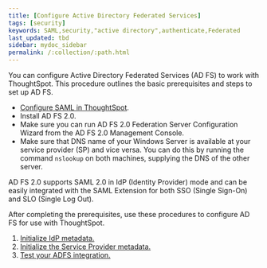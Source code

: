 ```yaml
---
title: [Configure Active Directory Federated Services]
tags: [security]
keywords: SAML,security,"active directory",authenticate,Federated
last_updated: tbd
sidebar: mydoc_sidebar
permalink: /:collection/:path.html
---
```

You can configure Active Directory Federated Services (AD FS) to work with ThoughtSpot. This procedure outlines the basic prerequisites and steps to set up AD FS.

-   [Configure SAML in ThoughtSpot](configure-SAML-with-tscli#).
-   Install AD FS 2.0.
-   Make sure you can run AD FS 2.0 Federation Server Configuration Wizard from the AD FS 2.0 Management Console.
-   Make sure that DNS name of your Windows Server is available at your service provider (SP) and vice versa. You can do this by running the command `nslookup` on both machines, supplying the DNS of the other server.

AD FS 2.0 supports SAML 2.0 in IdP (Identity Provider) mode and can be easily integrated with the SAML Extension for both SSO (Single Sign-On) and SLO (Single Log Out).

After completing the prerequisites, use these procedures to configure AD FS for use with ThoughtSpot.

1. [Initialize IdP metadata.](initialize-IDP.html)
2. [Initialize the Service Provider metadata.](initialize-SP.html)
3. [Test your ADFS integration.](test-ADFS.html)
